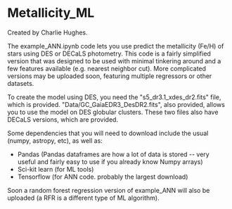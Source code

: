 # Metallicity_ML

Created by Charlie Hughes.

The example_ANN.ipynb code lets you use predict the metallicity (Fe/H) of stars using DES or DECaLS photometry. This code is a fairly simplified version that was designed to be used with minimal tinkering around and a few features available (e.g. nearest neighbor cut). More complicated versions may be uploaded soon, featuring multiple regressors or other datasets.

To create the model using DES, you need the "s5_dr3.1_xdes_dr2.fits" file, which is provided. "Data/GC_GaiaEDR3_DesDR2.fits", also provided, allows you to use the model on DES globular clusters. These two files also have DECaLS versions, which are provided.

Some dependencies that you will need to download include the usual (numpy, astropy, etc), as well as:
- Pandas (Pandas dataframes are how a lot of data is stored -- very useful and fairly easy to use if you already know Numpy arrays)
- Sci-kit learn (for ML tools)
- Tensorflow (for ANN code. probably the largest download)


Soon a random forest regression version of example_ANN will also be uploaded (a RFR is a different type of ML algorithm).
